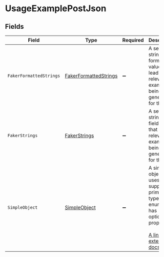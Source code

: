 # UsageExamplePostJson


## Fields

| Field                                                                                                                                                             | Type                                                                                                                                                              | Required                                                                                                                                                          | Description                                                                                                                                                       |
| ----------------------------------------------------------------------------------------------------------------------------------------------------------------- | ----------------------------------------------------------------------------------------------------------------------------------------------------------------- | ----------------------------------------------------------------------------------------------------------------------------------------------------------------- | ----------------------------------------------------------------------------------------------------------------------------------------------------------------- |
| `FakerFormattedStrings`                                                                                                                                           | [FakerFormattedStrings](../../models/shared/FakerFormattedStrings.md)                                                                                             | :heavy_minus_sign:                                                                                                                                                | A set of strings with format values that lead to relevant examples being generated for them                                                                       |
| `FakerStrings`                                                                                                                                                    | [FakerStrings](../../models/shared/FakerStrings.md)                                                                                                               | :heavy_minus_sign:                                                                                                                                                | A set of strings with fieldnames that lead to relevant examples being generated for them                                                                          |
| `SimpleObject`                                                                                                                                                    | [SimpleObject](../../models/shared/SimpleObject.md)                                                                                                               | :heavy_minus_sign:                                                                                                                                                | A simple object that uses all our supported primitive types and enums and has optional properties.<br/><br/>[A link to the external docs.](https://docs.speakeasyapi.dev) |